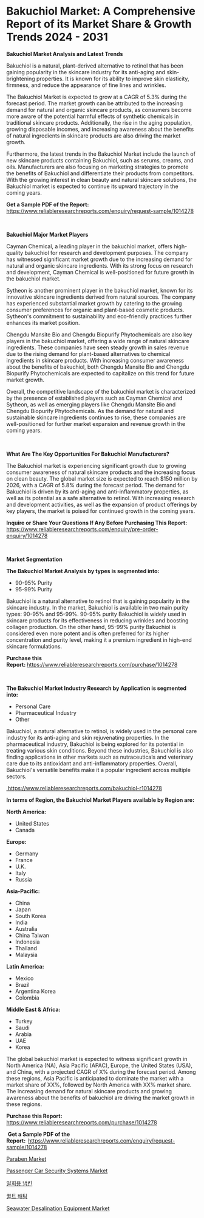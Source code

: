 <p><h1>Bakuchiol Market: A Comprehensive Report of its Market Share & Growth Trends 2024 - 2031</h1></p><p><strong>Bakuchiol Market Analysis and Latest Trends</strong></p>
<p><p>Bakuchiol is a natural, plant-derived alternative to retinol that has been gaining popularity in the skincare industry for its anti-aging and skin-brightening properties. It is known for its ability to improve skin elasticity, firmness, and reduce the appearance of fine lines and wrinkles.</p><p>The Bakuchiol Market is expected to grow at a CAGR of 5.3% during the forecast period. The market growth can be attributed to the increasing demand for natural and organic skincare products, as consumers become more aware of the potential harmful effects of synthetic chemicals in traditional skincare products. Additionally, the rise in the aging population, growing disposable incomes, and increasing awareness about the benefits of natural ingredients in skincare products are also driving the market growth.</p><p>Furthermore, the latest trends in the Bakuchiol Market include the launch of new skincare products containing Bakuchiol, such as serums, creams, and oils. Manufacturers are also focusing on marketing strategies to promote the benefits of Bakuchiol and differentiate their products from competitors. With the growing interest in clean beauty and natural skincare solutions, the Bakuchiol market is expected to continue its upward trajectory in the coming years.</p></p>
<p><strong>Get a Sample PDF of the Report:&nbsp;</strong> <a href="https://www.reliableresearchreports.com/enquiry/request-sample/1014278">https://www.reliableresearchreports.com/enquiry/request-sample/1014278</a></p>
<p>&nbsp;</p>
<p><strong>Bakuchiol Major Market Players</strong></p>
<p><p>Cayman Chemical, a leading player in the bakuchiol market, offers high-quality bakuchiol for research and development purposes. The company has witnessed significant market growth due to the increasing demand for natural and organic skincare ingredients. With its strong focus on research and development, Cayman Chemical is well-positioned for future growth in the bakuchiol market.</p><p>Sytheon is another prominent player in the bakuchiol market, known for its innovative skincare ingredients derived from natural sources. The company has experienced substantial market growth by catering to the growing consumer preferences for organic and plant-based cosmetic products. Sytheon's commitment to sustainability and eco-friendly practices further enhances its market position.</p><p>Chengdu Mansite Bio and Chengdu Biopurify Phytochemicals are also key players in the bakuchiol market, offering a wide range of natural skincare ingredients. These companies have seen steady growth in sales revenue due to the rising demand for plant-based alternatives to chemical ingredients in skincare products. With increasing consumer awareness about the benefits of bakuchiol, both Chengdu Mansite Bio and Chengdu Biopurify Phytochemicals are expected to capitalize on this trend for future market growth.</p><p>Overall, the competitive landscape of the bakuchiol market is characterized by the presence of established players such as Cayman Chemical and Sytheon, as well as emerging players like Chengdu Mansite Bio and Chengdu Biopurify Phytochemicals. As the demand for natural and sustainable skincare ingredients continues to rise, these companies are well-positioned for further market expansion and revenue growth in the coming years.</p></p>
<p>&nbsp;</p>
<p><strong>What Are The Key Opportunities For Bakuchiol Manufacturers?</strong></p>
<p><p>The Bakuchiol market is experiencing significant growth due to growing consumer awareness of natural skincare products and the increasing focus on clean beauty. The global market size is expected to reach $150 million by 2026, with a CAGR of 5.8% during the forecast period. The demand for Bakuchiol is driven by its anti-aging and anti-inflammatory properties, as well as its potential as a safe alternative to retinol. With increasing research and development activities, as well as the expansion of product offerings by key players, the market is poised for continued growth in the coming years.</p></p>
<p><strong>Inquire or Share Your Questions If Any Before Purchasing This Report:</strong> <a href="https://www.reliableresearchreports.com/enquiry/pre-order-enquiry/1014278">https://www.reliableresearchreports.com/enquiry/pre-order-enquiry/1014278</a></p>
<p>&nbsp;</p>
<p><strong>Market Segmentation</strong></p>
<p><strong>The Bakuchiol Market Analysis by types is segmented into:</strong></p>
<p><ul><li>90-95% Purity</li><li>95-99% Purity</li></ul></p>
<p><p>Bakuchiol is a natural alternative to retinol that is gaining popularity in the skincare industry. In the market, Bakuchiol is available in two main purity types: 90-95% and 95-99%. 90-95% purity Bakuchiol is widely used in skincare products for its effectiveness in reducing wrinkles and boosting collagen production. On the other hand, 95-99% purity Bakuchiol is considered even more potent and is often preferred for its higher concentration and purity level, making it a premium ingredient in high-end skincare formulations.</p></p>
<p><strong>Purchase this Report:&nbsp;</strong><a href="https://www.reliableresearchreports.com/purchase/1014278">https://www.reliableresearchreports.com/purchase/1014278</a></p>
<p>&nbsp;</p>
<p><strong>The Bakuchiol Market Industry Research by Application is segmented into:</strong></p>
<p><ul><li>Personal Care</li><li>Pharmaceutical Industry</li><li>Other</li></ul></p>
<p><p>Bakuchiol, a natural alternative to retinol, is widely used in the personal care industry for its anti-aging and skin rejuvenating properties. In the pharmaceutical industry, Bakuchiol is being explored for its potential in treating various skin conditions. Beyond these industries, Bakuchiol is also finding applications in other markets such as nutraceuticals and veterinary care due to its antioxidant and anti-inflammatory properties. Overall, Bakuchiol's versatile benefits make it a popular ingredient across multiple sectors.</p></p>
<p><a href="https://www.reliableresearchreports.com/bakuchiol-r1014278">&nbsp;https://www.reliableresearchreports.com/bakuchiol-r1014278</a></p>
<p><strong>In terms of Region, the Bakuchiol Market Players available by Region are:</strong></p>
<p>
    <p> <strong> North America: </strong>
        <ul>
            <li>United States</li>
            <li>Canada</li>
        </ul>
        </p> 
    <p> <strong> Europe: </strong>
        <ul>
            <li>Germany</li>
            <li>France</li>
            <li>U.K.</li>
            <li>Italy</li>
            <li>Russia</li>
        </ul>
        </p> 
    <p> <strong> Asia-Pacific: </strong>
        <ul>
            <li>China</li>
            <li>Japan</li>
            <li>South Korea</li>
            <li>India</li>
            <li>Australia</li>
            <li>China Taiwan</li>
            <li>Indonesia</li>
            <li>Thailand</li>
            <li>Malaysia</li>
        </ul>
        </p> 
    <p> <strong> Latin America: </strong>
        <ul>
            <li>Mexico</li>
            <li>Brazil</li>
            <li>Argentina Korea</li>
            <li>Colombia</li>
        </ul>
        </p> 
    <p> <strong> Middle East & Africa: </strong>
        <ul>
            <li>Turkey</li>
            <li>Saudi</li>
            <li>Arabia</li>
            <li>UAE</li>
            <li>Korea</li>
        </ul>
    </p>
    </p>
<p><p>The global bakuchiol market is expected to witness significant growth in North America (NA), Asia Pacific (APAC), Europe, the United States (USA), and China, with a projected CAGR of X% during the forecast period. Among these regions, Asia Pacific is anticipated to dominate the market with a market share of XX%, followed by North America with XX% market share. The increasing demand for natural skincare products and growing awareness about the benefits of bakuchiol are driving the market growth in these regions.</p></p>
<p><strong>Purchase this Report: </strong><a href="https://www.reliableresearchreports.com/purchase/1014278">https://www.reliableresearchreports.com/purchase/1014278</a></p>
<p>&nbsp;<strong>Get a Sample PDF of the Report:&nbsp;&nbsp;</strong><a href="https://www.reliableresearchreports.com/enquiry/request-sample/1014278">https://www.reliableresearchreports.com/enquiry/request-sample/1014278</a></p>
<p><strong></strong></p>
<p><p><a href="https://github.com/mbisetmhermsr/Market-Research-Report-List-2/blob/main/paraben-market.md">Paraben Market</a></p><p><a href="https://www.linkedin.com/pulse/passenger-car-security-systems-market-size-growth-forecast-t5n6e?trackingId=hEu3wdsnoKEoqjuIyMrl5A%3D%3D">Passenger Car Security Systems Market</a></p><p><a href="https://github.com/vsr06p4p49/Market-Research-Report-List-2/blob/main/680364649629.md">일회용 냅킨</a></p><p><a href="https://medium.com/@guyeichert86/%ED%80%BC%ED%8A%B8-%EB%B0%B0%ED%8C%85-%EC%8B%9C%EC%9E%A5-2031%EB%85%84%EA%B9%8C%EC%A7%80%EC%9D%98-%ED%8A%B8%EB%A0%8C%EB%93%9C-%EC%98%88%EC%B8%A1-%EB%B0%8F-%EA%B2%BD%EC%9F%81-%EB%B6%84%EC%84%9D-5963e58269f3">퀼트 배팅</a></p><p><a href="https://www.linkedin.com/pulse/seawater-desalination-equipment-market-size-outlook-forecast-pnd4e?trackingId=no8VyIzLrMQvqfIwW1R7JA%3D%3D">Seawater Desalination Equipment Market</a></p></p>
